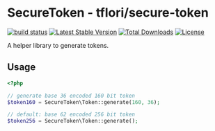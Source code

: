 # SecureToken - tflori/secure-token

[![build status](https://gitlab.w00tserver.org/tflori/secureToken/badges/master/build.svg)](https://gitlab.w00tserver.org/tflori/secureToken/commits/master)
[![Latest Stable Version](https://poser.pugx.org/tflori/secure-token/v/stable)](https://packagist.org/packages/tflori/secure-token)
[![Total Downloads](https://poser.pugx.org/tflori/secure-token/downloads)](https://packagist.org/packages/tflori/secure-token)
[![License](https://poser.pugx.org/tflori/secure-token/license)](https://packagist.org/packages/tflori/secure-token)

A helper library to generate tokens.

## Usage

```php
<?php

// generate base 36 encoded 160 bit token 
$token160 = SecureToken\Token::generate(160, 36);

// default: base 62 encoded 256 bit token
$token256 = SecureToken\Token::generate();
```
